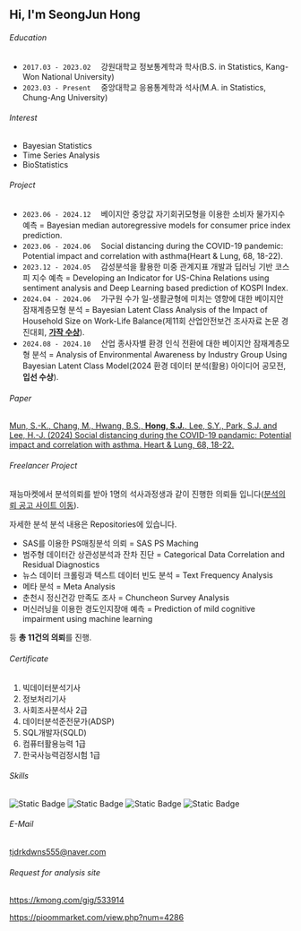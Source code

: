 ## Hi, I'm SeongJun Hong

###### Education
- `2017.03 - 2023.02`　 강원대학교 정보통계학과 학사(B.S. in Statistics, Kang-Won National University)
- `2023.03 - Present`　 중앙대학교 응용통계학과 석사(M.A. in Statistics, Chung-Ang University)

###### Interest
- Bayesian Statistics
- Time Series Analysis
- BioStatistics

###### Project
- `2023.06 - 2024.12`　 베이지안 중앙값 자기회귀모형을 이용한 소비자 물가지수 예측 = Bayesian median autoregressive models for consumer price index prediction.
- `2023.06 - 2024.06`　 Social distancing during the COVID-19 pandemic: Potential impact and correlation with asthma(Heart & Lung, 68, 18-22).
- `2023.12 - 2024.05`　 감성분석을 활용한 미중 관계지표 개발과 딥러닝 기반 코스피 지수 예측 = Developing an Indicator for US-China Relations using sentiment analysis and Deep Learning based prediction of KOSPI Index.
- `2024.04 - 2024.06`　 가구원 수가 일-생활균형에 미치는 영향에 대한 베이지안 잠재계층모형 분석 = Bayesian Latent Class Analysis of the Impact of Household Size on Work-Life Balance(제11회 산업안전보건 조사자료 논문 경진대회, [**가작 수상**](https://oshri.kosha.or.kr/oshri/customerInformation/papercontestnotice.do?mode=view&articleNo=450491&article.offset=0&articleLimit=10)).
- `2024.08 - 2024.10`　 산업 종사자별 환경 인식 전환에 대한 베이지안 잠재계층모형 분석 = Analysis of Environmental Awareness by Industry Group Using Bayesian Latent Class Model(2024 환경 데이터 분석(활용) 아이디어 공모전, **입선 수상**).


###### Paper
[Mun, S.-K., Chang, M., Hwang, B.S., **Hong, S.J.**, Lee, S.Y., Park, S.J. and Lee, H.-J. (2024) Social distancing during the COVID-19 pandamic: Potential impact and correlation with asthma. Heart & Lung, 68, 18-22.](https://www.sciencedirect.com/science/article/abs/pii/S014795632400102X)


###### Freelancer Project
재능마켓에서 분석의뢰를 받아 1명의 석사과정생과 같이 진행한 의뢰들 입니다([분석의뢰 공고 사이트 이동](https://kmong.com/gig/533914)).

자세한 분석 분석 내용은 Repositories에 있습니다.

- SAS를 이용한 PS매칭분석 의뢰 = SAS PS Maching
- 범주형 데이터간 상관성분석과 잔차 진단  = Categorical Data Correlation and Residual Diagnostics
- 뉴스 데이터 크롤링과 텍스트 데이터 빈도 분석 = Text Frequency Analysis
- 메타 분석 = Meta Analysis
- 춘천시 정신건강 만족도 조사 = Chuncheon Survey Analysis
- 머신러닝을 이용한 경도인지장애 예측 = Prediction of mild cognitive impairment using machine learning

등 **총 11건의 의뢰**를 진행.

###### Certificate
1. 빅데이터분석기사
2. 정보처리기사
3. 사회조사분석사 2급
4. 데이터분석준전문가(ADSP)
5. SQL개발자(SQLD)
6. 컴퓨터활용능력 1급
7. 한국사능력검정시험 1급

###### Skills
![Static Badge](https://img.shields.io/badge/-brightgreen?style=social&logo=-&logoColor=rgb&logoSize=auto&label=R&labelColor=-&color=-&cacheSeconds=3600)
![Static Badge](https://img.shields.io/badge/-brightgreen?style=social&logo=dsds&logoColor=rgb&logoSize=auto&label=Python&labelColor=-&color=-&cacheSeconds=3600)
![Static Badge](https://img.shields.io/badge/-brightgreen?style=social&logo=-&logoColor=rgb&logoSize=auto&label=SAS&labelColor=-&color=-&cacheSeconds=3600)
![Static Badge](https://img.shields.io/badge/-brightgreen?style=social&logo=-&logoColor=rgb&logoSize=auto&label=Spss&labelColor=-&color=-&cacheSeconds=3600)

###### E-Mail
tjdrkdwns555@naver.com

###### Request for analysis site
https://kmong.com/gig/533914

https://pioommarket.com/view.php?num=4286



